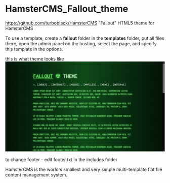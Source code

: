 # HamsterCMS_Fallout_theme

https://github.com/turboblack/HamsterCMS "Fallout" HTML5 theme for HamsterCMS

To use a template, create a **fallout** folder in the **templates** folder, put all files there, open the admin panel on the hosting, select the page, and specify this template in the options.

this is what theme looks like
![this is what theme looks like](https://github.com/turboblack/HamsterCMS_Fallout_theme/blob/main/screen.jpg)

to change footer - edit footer.txt in the includes folder

HamsterCMS is the world's smallest and very simple multi-template flat file content management system.

